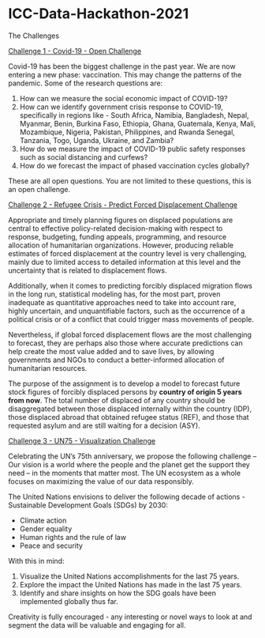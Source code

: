 # ICC-Data-Hackathon-2021

The Challenges 

[Challenge 1 - Covid-19 - Open Challenge](COVID-19)

Covid-19 has been the biggest challenge in the past year. We are now entering a new phase: vaccination.
This may change the patterns of the pandemic.
Some of the research questions are:

  1. How can we measure the social economic impact of COVID-19?
  2. How can we identify government crisis response to COVID-19, specifically in regions like - South Africa, Namibia, Bangladesh, Nepal, Myanmar, Benin, Burkina Faso, Ethiopia, Ghana, Guatemala, Kenya, Mali, Mozambique, Nigeria, Pakistan, Philippines, and Rwanda Senegal, Tanzania, Togo, Uganda, Ukraine, and Zambia? 
  3. How do we measure the impact of COVID-19 public safety responses such as social distancing and curfews?
  4. How do we forecast the impact of phased vaccination cycles globally?

These are all open questions. You are not limited to these questions, this is an open challenge.

[Challenge 2 - Refugee Crisis - Predict Forced Displacement Challenge](Refugee%20Crisis) 

Appropriate and timely planning figures on displaced populations are central to effective policy-related decision-making with respect to response, budgeting, funding appeals, programming, and resource allocation of humanitarian organizations. However, producing reliable estimates of forced displacement at the country level is very challenging, mainly due to limited access to detailed information at this level and the uncertainty that is related to displacement flows. 

Additionally, when it comes to predicting forcibly displaced migration flows in the long run, statistical modeling has, for the most part, proven inadequate as quantitative approaches need to take into account rare, highly uncertain, and unquantifiable factors, such as the occurrence of a political crisis or of a conflict that could trigger mass movements of people.  

Nevertheless, if global forced displacement flows are the most challenging to forecast, they are perhaps also those where accurate predictions can help create the most value added and to save lives, by allowing governments and NGOs to conduct a better-informed allocation of humanitarian resources.

The purpose of the assignment is to develop a model to forecast future stock figures of forcibly displaced persons by **country of origin 5 years from now**.  The total number of displaced of any country should be disaggregated between those displaced internally within the country (IDP), those displaced abroad that obtained refugee status (REF), and those that requested asylum and are still waiting for a decision (ASY).
 

[Challenge 3 - UN75 - Visualization Challenge](UN75)

Celebrating the UN’s 75th anniversary, we propose the following challenge –
Our vision is a world where the people and the planet get the support they need – in the moments that matter most. The UN ecosystem as a whole focuses on maximizing the value of our data responsibly. 

The United Nations envisions to deliver the following decade of actions - Sustainable Development Goals (SDGs) by 2030:

- Climate action
- Gender equality
- Human rights and the rule of law
- Peace and security



With this in mind:
1.	Visualize the United Nations accomplishments for the last 75 years.
2.	Explore the impact the United Nations has made in the last 75 years.
3.	Identify and share insights on how the SDG goals have been implemented globally thus far. 

Creativity is fully encouraged - any interesting or novel ways to look at and segment the data will be valuable and engaging for all. 
